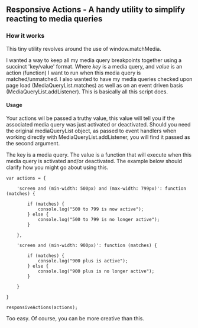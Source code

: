 ## Responsive Actions - A handy utility to simplify reacting to media queries

### How it works

This tiny utility revolves around the use of window.matchMedia.   

I wanted a way to keep all my media query breakpoints together using a succinct 'key/value' format. Where *key* is a media query, and *value* is an action (function) I want to run when this media query is matched/unmatched. I also wanted to have my media queries checked upon page load (MediaQueryList.matches) as well as on an event driven basis (MediaQueryList.addListener). This is basically all this script does.

#### Usage

Your actions wil be passed a truthy value, this value will tell you if the associated media query was just activated or deactivated. Should you need the original mediaQueryList object, as passed to event handlers when working directly with MediaQueryList.addListener, you will find it passed as the second argument.

The key is a media query. The value is a function that will execute when this media query is activated and/or deactivated. The example below should clarify how you might go about using this.

    var actions = {

        'screen and (min-width: 500px) and (max-width: 799px)': function (matches) {

            if (matches) {
                console.log("500 to 799 is now active");
            } else {
                console.log("500 to 799 is no longer active");
            }

        },

        'screen and (min-width: 900px)': function (matches) {

            if (matches) {
                console.log("900 plus is active");
            } else {
                console.log("900 plus is no longer active");
            }

        }

    }

    responsiveActions(actions);


Too easy. Of course, you can be more creative than this.
